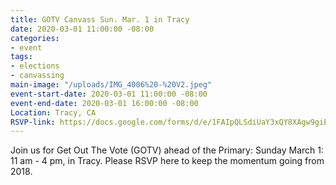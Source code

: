 ```yaml
---
title: GOTV Canvass Sun. Mar. 1 in Tracy
date: 2020-03-01 11:00:00 -08:00
categories:
- event
tags:
- elections
- canvassing
main-image: "/uploads/IMG_4006%20-%20V2.jpeg"
event-start-date: 2020-03-01 11:00:00 -08:00
event-end-date: 2020-03-01 16:00:00 -08:00
Location: Tracy, CA
RSVP-link: https://docs.google.com/forms/d/e/1FAIpQLSdiUaY3xQY8XAgw9giEftO_LYKtz2qZfjhiRzYnS6WS9RxuGQ/viewform
---
```


Join us for Get Out The Vote (GOTV) ahead of the Primary: Sunday March 1:  11 am - 4 pm, in Tracy.  Please RSVP here to keep the momentum going from 2018. 